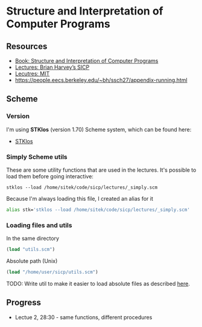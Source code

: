 # Structure and Interpretation of Computer Programs

## Resources

- [Book: Structure and Interpretation of Computer Programs](https://sarabander.github.io/sicp/html/index.xhtml)
- [Lectures: Brian Harvey’s SICP](https://archive.org/details/ucberkeley-webcast-PL3E89002AA9B9879E)
- [Lecutres: MIT](https://ocw.mit.edu/courses/6-001-structure-and-interpretation-of-computer-programs-spring-2005/video_galleries/video-lectures/)
- https://people.eecs.berkeley.edu/~bh/ssch27/appendix-running.html

## Scheme

### Version

I'm using **STKlos** (version 1.70) Scheme system, which can be found here:

- [STKlos](https://stklos.net/index.html)


### Simply Scheme utils

These are some utility functions that are used in the lectures. It's possible to load them before going interactive: 
```shell
stklos --load /home/sitek/code/sicp/lectures/_simply.scm
```

Because I'm always loading this file, I created an alias for it

```bash
alias stk='stklos --load /home/sitek/code/sicp/lectures/_simply.scm'
```

### Loading files and utils

In the same directory
```scm
(load "utils.scm")
```

Absolute path (Unix)
```scm
(load "/home/user/sicp/utils.scm")
```

TODO: Write util to make it easier to load absolute files as described [here](https://people.eecs.berkeley.edu/~bh/ssch27/appendix-running.html#text2).

## Progress

- Lectue 2, 28:30 - same functions, different procedures